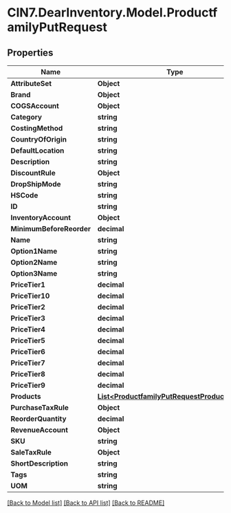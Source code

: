 # CIN7.DearInventory.Model.ProductfamilyPutRequest

## Properties

| Name                     | Type                                                                                            | Description | Notes      |
| ------------------------ | ----------------------------------------------------------------------------------------------- | ----------- | ---------- |
| **AttributeSet**         | **Object**                                                                                      |             | [optional] |
| **Brand**                | **Object**                                                                                      |             | [optional] |
| **COGSAccount**          | **Object**                                                                                      |             | [optional] |
| **Category**             | **string**                                                                                      |             | [optional] |
| **CostingMethod**        | **string**                                                                                      |             | [optional] |
| **CountryOfOrigin**      | **string**                                                                                      |             | [optional] |
| **DefaultLocation**      | **string**                                                                                      |             | [optional] |
| **Description**          | **string**                                                                                      |             | [optional] |
| **DiscountRule**         | **Object**                                                                                      |             | [optional] |
| **DropShipMode**         | **string**                                                                                      |             | [optional] |
| **HSCode**               | **string**                                                                                      |             | [optional] |
| **ID**                   | **string**                                                                                      |             | [optional] |
| **InventoryAccount**     | **Object**                                                                                      |             | [optional] |
| **MinimumBeforeReorder** | **decimal**                                                                                     |             | [optional] |
| **Name**                 | **string**                                                                                      |             | [optional] |
| **Option1Name**          | **string**                                                                                      |             | [optional] |
| **Option2Name**          | **string**                                                                                      |             | [optional] |
| **Option3Name**          | **string**                                                                                      |             | [optional] |
| **PriceTier1**           | **decimal**                                                                                     |             | [optional] |
| **PriceTier10**          | **decimal**                                                                                     |             | [optional] |
| **PriceTier2**           | **decimal**                                                                                     |             | [optional] |
| **PriceTier3**           | **decimal**                                                                                     |             | [optional] |
| **PriceTier4**           | **decimal**                                                                                     |             | [optional] |
| **PriceTier5**           | **decimal**                                                                                     |             | [optional] |
| **PriceTier6**           | **decimal**                                                                                     |             | [optional] |
| **PriceTier7**           | **decimal**                                                                                     |             | [optional] |
| **PriceTier8**           | **decimal**                                                                                     |             | [optional] |
| **PriceTier9**           | **decimal**                                                                                     |             | [optional] |
| **Products**             | [**List&lt;ProductfamilyPutRequestProductsInner&gt;**](ProductfamilyPutRequestProductsInner.md) |             | [optional] |
| **PurchaseTaxRule**      | **Object**                                                                                      |             | [optional] |
| **ReorderQuantity**      | **decimal**                                                                                     |             | [optional] |
| **RevenueAccount**       | **Object**                                                                                      |             | [optional] |
| **SKU**                  | **string**                                                                                      |             | [optional] |
| **SaleTaxRule**          | **Object**                                                                                      |             | [optional] |
| **ShortDescription**     | **string**                                                                                      |             | [optional] |
| **Tags**                 | **string**                                                                                      |             | [optional] |
| **UOM**                  | **string**                                                                                      |             | [optional] |

[[Back to Model list]](../README.md#documentation-for-models) [[Back to API list]](../README.md#documentation-for-api-endpoints) [[Back to README]](../README.md)
